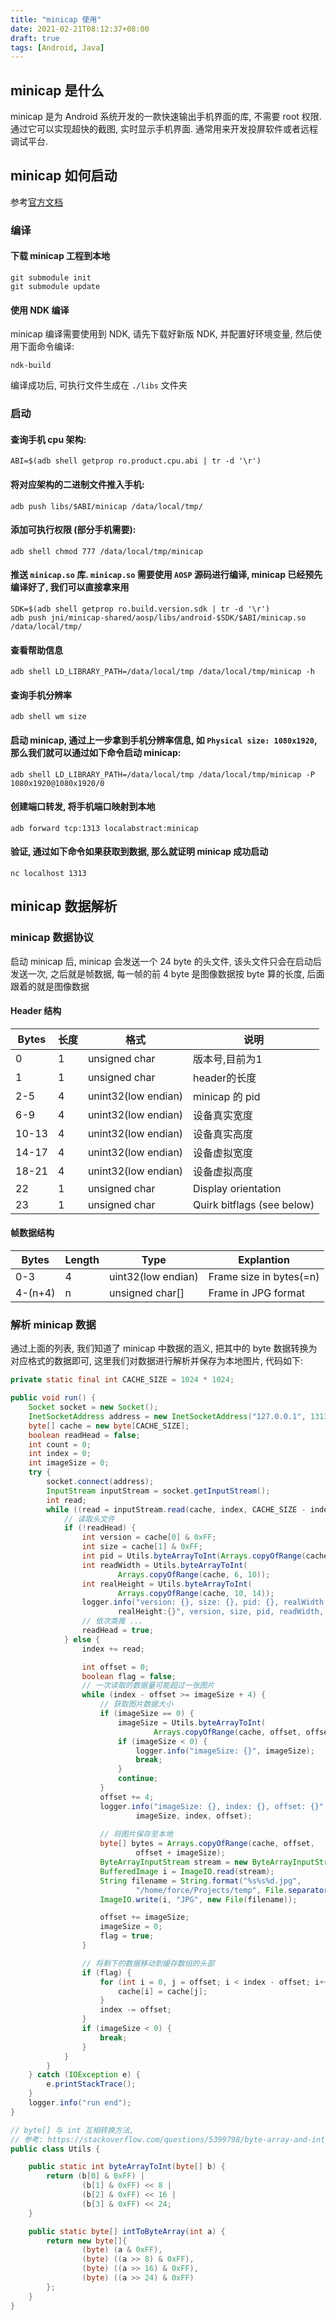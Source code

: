 ```yaml
---
title: "minicap 使用"
date: 2021-02-21T08:12:37+08:00
draft: true
tags: [Android, Java]
---
```


## minicap 是什么

minicap 是为 Android 系统开发的一款快速输出手机界面的库, 不需要 root 权限. 通过它可以实现超快的截图, 实时显示手机界面. 通常用来开发投屏软件或者远程调试平台.

## minicap 如何启动

参考[官方文档](https://github.com/DeviceFarmer/minicap)

### 编译

#### 下载 minicap 工程到本地

```shell
git submodule init
git submodule update
```

#### 使用 NDK 编译

minicap 编译需要使用到 NDK, 请先下载好新版 NDK, 并配置好环境变量, 然后使用下面命令编译:

```shell
ndk-build
```

编译成功后, 可执行文件生成在 `./libs` 文件夹

### 启动

#### 查询手机 cpu 架构:

```shell
ABI=$(adb shell getprop ro.product.cpu.abi | tr -d '\r')
```

#### 将对应架构的二进制文件推入手机:

```shell
adb push libs/$ABI/minicap /data/local/tmp/
```

#### 添加可执行权限 (部分手机需要):

```shell
adb shell chmod 777 /data/local/tmp/minicap
```

#### 推送 `minicap.so` 库. `minicap.so` 需要使用 `AOSP` 源码进行编译, minicap 已经预先编译好了, 我们可以直接拿来用

```shell
SDK=$(adb shell getprop ro.build.version.sdk | tr -d '\r')
adb push jni/minicap-shared/aosp/libs/android-$SDK/$ABI/minicap.so /data/local/tmp/
```

#### 查看帮助信息

```shell
adb shell LD_LIBRARY_PATH=/data/local/tmp /data/local/tmp/minicap -h
```

#### 查询手机分辨率

```shell
adb shell wm size
```

#### 启动 minicap, 通过上一步拿到手机分辨率信息, 如 `Physical size: 1080x1920`, 那么我们就可以通过如下命令启动 minicap:

```shell
adb shell LD_LIBRARY_PATH=/data/local/tmp /data/local/tmp/minicap -P 1080x1920@1080x1920/0
```

#### 创建端口转发, 将手机端口映射到本地

```shell
adb forward tcp:1313 localabstract:minicap
```

#### 验证, 通过如下命令如果获取到数据, 那么就证明 minicap 成功启动

```shell
nc localhost 1313
```

## minicap 数据解析

### minicap 数据协议

启动 minicap 后, minicap 会发送一个 24 byte 的头文件, 该头文件只会在启动后发送一次, 之后就是帧数据, 每一帧的前 4 byte 是图像数据按 byte 算的长度, 后面跟着的就是图像数据

#### Header 结构

|Bytes  |长度    |格式                   |说明
|-------|---    |---                    |---
|0      |1      |unsigned char          |版本号,目前为1
|1      |1      |unsigned char          |header的长度
|2-5    |4      |unint32(low endian)    |minicap 的 pid
|6-9    |4      |unint32(low endian)    |设备真实宽度
|10-13  |4      |unint32(low endian)    |设备真实高度
|14-17  |4      |unint32(low endian)    |设备虚拟宽度
|18-21  |4      |unint32(low endian)    |设备虚拟高度
|22     |1      |unsigned char          |Display orientation
|23     |1      |unsigned char          |Quirk bitflags (see below)

#### 帧数据结构

|Bytes  |Length |Type               |Explantion
|---    |---    |---                |---
|0-3    |4      |uint32(low endian) |Frame size in bytes(=n)
|4-(n+4)|n      |unsigned char[]    |Frame in JPG format

### 解析 minicap 数据

通过上面的列表, 我们知道了 minicap 中数据的涵义, 把其中的 byte 数据转换为对应格式的数据即可, 这里我们对数据进行解析并保存为本地图片, 代码如下:

```java
private static final int CACHE_SIZE = 1024 * 1024;

public void run() {
    Socket socket = new Socket();
    InetSocketAddress address = new InetSocketAddress("127.0.0.1", 1313);
    byte[] cache = new byte[CACHE_SIZE];
    boolean readHead = false;
    int count = 0;
    int index = 0;
    int imageSize = 0;
    try {
        socket.connect(address);
        InputStream inputStream = socket.getInputStream();
        int read;
        while ((read = inputStream.read(cache, index, CACHE_SIZE - index)) != -1) {
            // 读取头文件
            if (!readHead) {
                int version = cache[0] & 0xFF;
                int size = cache[1] & 0xFF;
                int pid = Utils.byteArrayToInt(Arrays.copyOfRange(cache, 2, 6));
                int readWidth = Utils.byteArrayToInt(
                        Arrays.copyOfRange(cache, 6, 10));
                int realHeight = Utils.byteArrayToInt(
                        Arrays.copyOfRange(cache, 10, 14));
                logger.info("version: {}, size: {}, pid: {}, realWidth: {}, 
                        realHeight:{}", version, size, pid, readWidth, realHeight);
                // 依次类推 ...
                readHead = true;
            } else {
                index += read;

                int offset = 0;
                boolean flag = false;
                // 一次读取的数据量可能超过一张图片
                while (index - offset >= imageSize + 4) {
                    // 获取图片数据大小
                    if (imageSize == 0) {
                        imageSize = Utils.byteArrayToInt(
                                Arrays.copyOfRange(cache, offset, offset + 4));
                        if (imageSize < 0) {
                            logger.info("imageSize: {}", imageSize);
                            break;
                        }
                        continue;
                    }
                    offset += 4;
                    logger.info("imageSize: {}, index: {}, offset: {}", 
                            imageSize, index, offset);
                    
                    // 将图片保存至本地
                    byte[] bytes = Arrays.copyOfRange(cache, offset, 
                            offset + imageSize);
                    ByteArrayInputStream stream = new ByteArrayInputStream(bytes);
                    BufferedImage i = ImageIO.read(stream);
                    String filename = String.format("%s%s%d.jpg", 
                            "/home/force/Projects/temp", File.separator, count++);
                    ImageIO.write(i, "JPG", new File(filename));

                    offset += imageSize;
                    imageSize = 0;
                    flag = true;
                }

                // 将剩下的数据移动到缓存数组的头部
                if (flag) {
                    for (int i = 0, j = offset; i < index - offset; i++, j++) {
                        cache[i] = cache[j];
                    }
                    index -= offset;
                }
                if (imageSize < 0) {
                    break;
                }
            }
        }
    } catch (IOException e) {
        e.printStackTrace();
    }
    logger.info("run end");
}

// byte[] 与 int 互相转换方法, 
// 参考: https://stackoverflow.com/questions/5399798/byte-array-and-int-conversion-in-java
public class Utils {

    public static int byteArrayToInt(byte[] b) {
        return (b[0] & 0xFF) |
                (b[1] & 0xFF) << 8 |
                (b[2] & 0xFF) << 16 |
                (b[3] & 0xFF) << 24;
    }

    public static byte[] intToByteArray(int a) {
        return new byte[]{
                (byte) (a & 0xFF),
                (byte) ((a >> 8) & 0xFF),
                (byte) ((a >> 16) & 0xFF),
                (byte) ((a >> 24) & 0xFF)
        };
    }
}
```